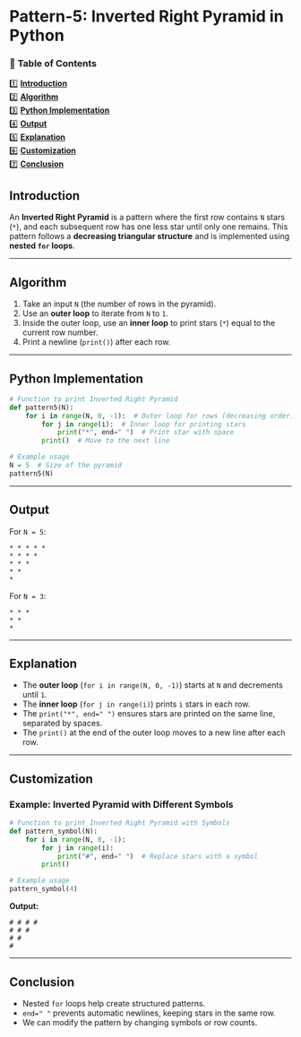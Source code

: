 # Pattern-5: Inverted Right Pyramid in Python

### 📌 **Table of Contents**
1️⃣ **[Introduction](#introduction)**  
2️⃣ **[Algorithm](#algorithm)**  
3️⃣ **[Python Implementation](#python-implementation)**  
4️⃣ **[Output](#output)**  
5️⃣ **[Explanation](#explanation)**  
6️⃣ **[Customization](#customization)**  
7️⃣ **[Conclusion](#conclusion)**  

## **Introduction**
An **Inverted Right Pyramid** is a pattern where the first row contains `N` stars (`*`), and each subsequent row has one less star until only one remains. This pattern follows a **decreasing triangular structure** and is implemented using **nested `for` loops**.

---

## **Algorithm**
1. Take an input `N` (the number of rows in the pyramid).
2. Use an **outer loop** to iterate from `N` to `1`.
3. Inside the outer loop, use an **inner loop** to print stars (`*`) equal to the current row number.
4. Print a newline (`print()`) after each row.

---

## **Python Implementation**
```python
# Function to print Inverted Right Pyramid
def pattern5(N):
    for i in range(N, 0, -1):  # Outer loop for rows (decreasing order)
        for j in range(i):  # Inner loop for printing stars
            print("*", end=" ")  # Print star with space
        print()  # Move to the next line

# Example usage
N = 5  # Size of the pyramid
pattern5(N)
```

---

## **Output**
For `N = 5`:
```
* * * * *
* * * *
* * *
* *
*
```

For `N = 3`:
```
* * *
* *
*
```

---

## **Explanation**
- The **outer loop** (`for i in range(N, 0, -1)`) starts at `N` and decrements until `1`.
- The **inner loop** (`for j in range(i)`) prints `i` stars in each row.
- The `print("*", end=" ")` ensures stars are printed on the same line, separated by spaces.
- The `print()` at the end of the outer loop moves to a new line after each row.

---

## **Customization**
### **Example: Inverted Pyramid with Different Symbols**
```python
# Function to print Inverted Right Pyramid with Symbols
def pattern_symbol(N):
    for i in range(N, 0, -1):
        for j in range(i):
            print("#", end=" ")  # Replace stars with a symbol
        print()

# Example usage
pattern_symbol(4)
```

**Output:**
```
# # # #
# # #
# #
#
```

---

## **Conclusion**
- Nested `for` loops help create structured patterns.
- `end=" "` prevents automatic newlines, keeping stars in the same row.
- We can modify the pattern by changing symbols or row counts.
